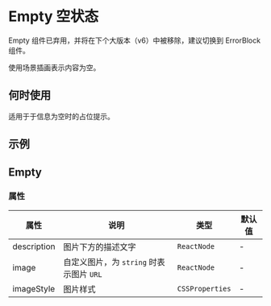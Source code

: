 # Empty 空状态

<Alert type="warning">
  Empty 组件已弃用，并将在下个大版本（v6）中被移除，建议切换到 ErrorBlock 组件。
</Alert>

使用场景插画表示内容为空。

## 何时使用

适用于于信息为空时的占位提示。

## 示例

<code src="./demos/demo1.tsx"></code>

## Empty

### 属性

| 属性        | 说明                                     | 类型            | 默认值 |
| ----------- | ---------------------------------------- | --------------- | ------ |
| description | 图片下方的描述文字                       | `ReactNode`     | -      |
| image       | 自定义图片，为 `string` 时表示图片 `URL` | `ReactNode`     | -      |
| imageStyle  | 图片样式                                 | `CSSProperties` | -      |
